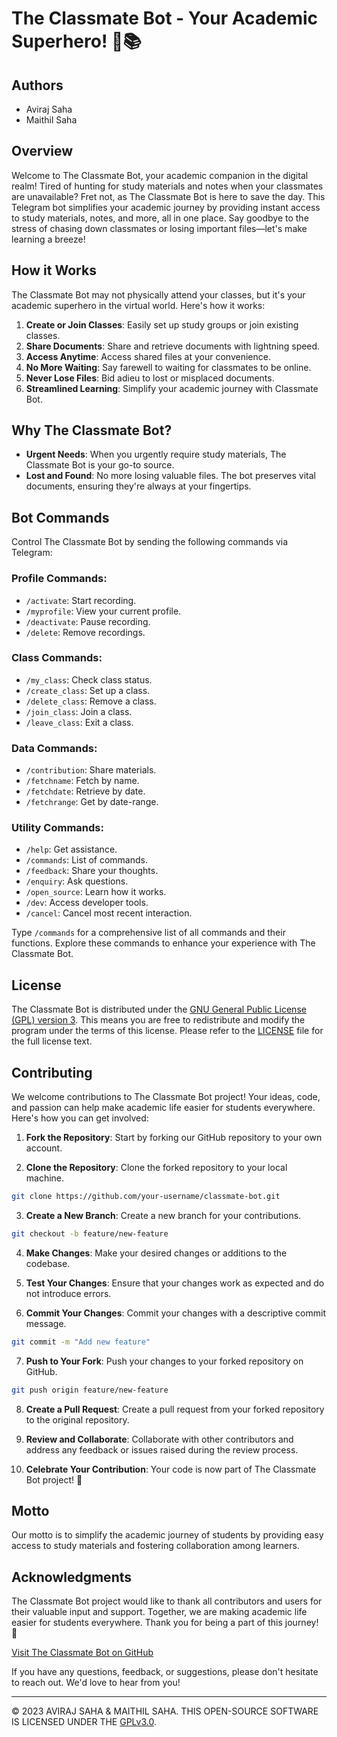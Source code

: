 # The Classmate Bot - Your Academic Superhero! 🤖📚

## Authors

- Aviraj Saha
- Maithil Saha

## Overview

Welcome to The Classmate Bot, your academic companion in the digital realm! Tired of hunting for study materials and notes when your classmates are unavailable? Fret not, as The Classmate Bot is here to save the day. This Telegram bot simplifies your academic journey by providing instant access to study materials, notes, and more, all in one place. Say goodbye to the stress of chasing down classmates or losing important files—let's make learning a breeze!


## How it Works

The Classmate Bot may not physically attend your classes, but it's your academic superhero in the virtual world. Here's how it works:

1. **Create or Join Classes**: Easily set up study groups or join existing classes.
2. **Share Documents**: Share and retrieve documents with lightning speed.
3. **Access Anytime**: Access shared files at your convenience.
4. **No More Waiting**: Say farewell to waiting for classmates to be online.
5. **Never Lose Files**: Bid adieu to lost or misplaced documents.
6. **Streamlined Learning**: Simplify your academic journey with Classmate Bot.

## Why The Classmate Bot?

- **Urgent Needs**: When you urgently require study materials, The Classmate Bot is your go-to source.
- **Lost and Found**: No more losing valuable files. The bot preserves vital documents, ensuring they're always at your fingertips.

## Bot Commands

Control The Classmate Bot by sending the following commands via Telegram:

### Profile Commands:

- `/activate`: Start recording.
- `/myprofile`: View your current profile.
- `/deactivate`: Pause recording.
- `/delete`: Remove recordings.

### Class Commands:

- `/my_class`: Check class status.
- `/create_class`: Set up a class.
- `/delete_class`: Remove a class.
- `/join_class`: Join a class.
- `/leave_class`: Exit a class.

### Data Commands:

- `/contribution`: Share materials.
- `/fetchname`: Fetch by name.
- `/fetchdate`: Retrieve by date.
- `/fetchrange`: Get by date-range.

### Utility Commands:

- `/help`: Get assistance.
- `/commands`: List of commands.
- `/feedback`: Share your thoughts.
- `/enquiry`: Ask questions.
- `/open_source`: Learn how it works.
- `/dev`: Access developer tools.
- `/cancel`: Cancel most recent interaction.

Type `/commands` for a comprehensive list of all commands and their functions. Explore these commands to enhance your experience with The Classmate Bot.

## License

The Classmate Bot is distributed under the [GNU General Public License (GPL) version 3](https://www.gnu.org/licenses/gpl-3.0.txt). This means you are free to redistribute and modify the program under the terms of this license. Please refer to the [LICENSE](LICENSE) file for the full license text.

## Contributing

We welcome contributions to The Classmate Bot project! Your ideas, code, and passion can help make academic life easier for students everywhere. Here's how you can get involved:

1. **Fork the Repository**: Start by forking our GitHub repository to your own account.

2. **Clone the Repository**: Clone the forked repository to your local machine.

```bash
git clone https://github.com/your-username/classmate-bot.git
```

3. **Create a New Branch**: Create a new branch for your contributions.

```bash
git checkout -b feature/new-feature
```

4. **Make Changes**: Make your desired changes or additions to the codebase.

5. **Test Your Changes**: Ensure that your changes work as expected and do not introduce errors.

6. **Commit Your Changes**: Commit your changes with a descriptive commit message.

```bash
git commit -m "Add new feature"
```

7. **Push to Your Fork**: Push your changes to your forked repository on GitHub.

```bash
git push origin feature/new-feature
```

8. **Create a Pull Request**: Create a pull request from your forked repository to the original repository.

9. **Review and Collaborate**: Collaborate with other contributors and address any feedback or issues raised during the review process.

10. **Celebrate Your Contribution**: Your code is now part of The Classmate Bot project! 🎉

## Motto

Our motto is to simplify the academic journey of students by providing easy access to study materials and fostering collaboration among learners.

## Acknowledgments

The Classmate Bot project would like to thank all contributors and users for their valuable input and support. Together, we are making academic life easier for students everywhere. Thank you for being a part of this journey! 🌟

[Visit The Classmate Bot on GitHub](https://github.com/avirsaha/theclassmatebot)

If you have any questions, feedback, or suggestions, please don't hesitate to reach out. We'd love to hear from you!


---
© 2023 AVIRAJ SAHA & MAITHIL SAHA. THIS OPEN-SOURCE SOFTWARE IS LICENSED UNDER THE [GPLv3.0](LICENSE).
